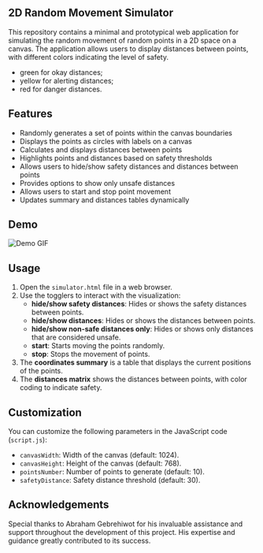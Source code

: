 ## 2D Random Movement Simulator
This repository contains a minimal and prototypical web application for simulating the random movement of random points in a 2D space on a canvas. The application allows users to display distances between points, with different colors indicating the level of safety.
- green for okay distances;
- yellow for alerting distances;
- red for danger distances.

## Features

- Randomly generates a set of points within the canvas boundaries
- Displays the points as circles with labels on a canvas
- Calculates and displays distances between points
- Highlights points and distances based on safety thresholds
- Allows users to hide/show safety distances and distances between points
- Provides options to show only unsafe distances
- Allows users to start and stop point movement
- Updates summary and distances tables dynamically

## Demo
![Demo GIF](https://github.com/filippolauria/2d-random-movement-simulator/blob/main/demo.gif)

## Usage

1. Open the `simulator.html` file in a web browser.
2. Use the togglers to interact with the visualization:
   - **hide/show safety distances**: Hides or shows the safety distances between points.
   - **hide/show distances**: Hides or shows the distances between points.
   - **hide/show non-safe distances only**: Hides or shows only distances that are considered unsafe.
   - **start**: Starts moving the points randomly.
   - **stop**: Stops the movement of points.
3. The **coordinates summary** is a table that displays the current positions of the points.
4. The **distances matrix** shows the distances between points, with color coding to indicate safety.

## Customization

You can customize the following parameters in the JavaScript code (`script.js`):

- `canvasWidth`: Width of the canvas (default: 1024).
- `canvasHeight`: Height of the canvas (default: 768).
- `pointsNumber`: Number of points to generate (default: 10).
- `safetyDistance`: Safety distance threshold (default: 30).

## Acknowledgements

Special thanks to Abraham Gebrehiwot for his invaluable assistance and support throughout the development of this project.
His expertise and guidance greatly contributed to its success.

